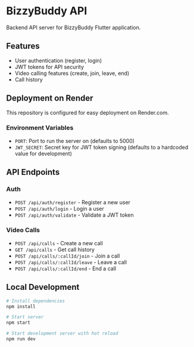 # BizzyBuddy API

Backend API server for BizzyBuddy Flutter application.

## Features

- User authentication (register, login)
- JWT tokens for API security
- Video calling features (create, join, leave, end)
- Call history

## Deployment on Render

This repository is configured for easy deployment on Render.com.

### Environment Variables

- `PORT`: Port to run the server on (defaults to 5000)
- `JWT_SECRET`: Secret key for JWT token signing (defaults to a hardcoded value for development)

## API Endpoints

### Auth
- `POST /api/auth/register` - Register a new user
- `POST /api/auth/login` - Login a user
- `POST /api/auth/validate` - Validate a JWT token

### Video Calls
- `POST /api/calls` - Create a new call
- `GET /api/calls` - Get call history
- `POST /api/calls/:callId/join` - Join a call
- `POST /api/calls/:callId/leave` - Leave a call
- `POST /api/calls/:callId/end` - End a call

## Local Development

```bash
# Install dependencies
npm install

# Start server
npm start

# Start development server with hot reload
npm run dev
``` 